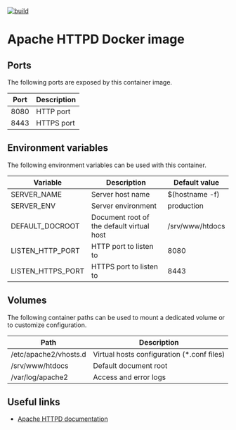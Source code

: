 [![build](https://github.com/fab-infra/docker-apache/actions/workflows/build.yml/badge.svg)](https://github.com/fab-infra/docker-apache/actions/workflows/build.yml)

# Apache HTTPD Docker image

## Ports

The following ports are exposed by this container image.

| Port | Description |
| ---- | ----------- |
| 8080 | HTTP port |
| 8443 | HTTPS port |

## Environment variables

The following environment variables can be used with this container.

| Variable | Description | Default value |
| -------- | ----------- | ------------- |
| SERVER_NAME | Server host name | $(hostname -f) |
| SERVER_ENV | Server environment | production |
| DEFAULT_DOCROOT | Document root of the default virtual host | /srv/www/htdocs |
| LISTEN_HTTP_PORT | HTTP port to listen to | 8080 |
| LISTEN_HTTPS_PORT | HTTPS port to listen to | 8443 |

## Volumes

The following container paths can be used to mount a dedicated volume or to customize configuration.

| Path | Description |
| ---- | ----------- |
| /etc/apache2/vhosts.d | Virtual hosts configuration (*.conf files) |
| /srv/www/htdocs | Default document root |
| /var/log/apache2 | Access and error logs |

## Useful links

- [Apache HTTPD documentation](https://httpd.apache.org/docs/2.4/)
